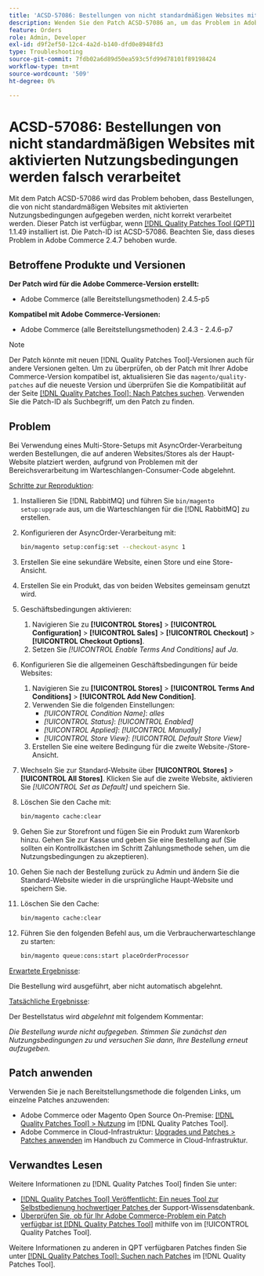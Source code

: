 ```yaml
---
title: 'ACSD-57086: Bestellungen von nicht standardmäßigen Websites mit aktivierten Nutzungsbedingungen werden falsch verarbeitet'
description: Wenden Sie den Patch ACSD-57086 an, um das Problem in Adobe Commerce zu beheben, bei dem Bestellungen, die von nicht standardmäßigen Websites mit aktivierten Nutzungsbedingungen aufgegeben werden, nicht korrekt verarbeitet werden.
feature: Orders
role: Admin, Developer
exl-id: d9f2ef50-12c4-4a2d-b140-dfd0e8948fd3
type: Troubleshooting
source-git-commit: 7fdb02a6d89d50ea593c5fd99d78101f89198424
workflow-type: tm+mt
source-wordcount: '509'
ht-degree: 0%

---
```


# ACSD-57086: Bestellungen von nicht standardmäßigen Websites mit aktivierten Nutzungsbedingungen werden falsch verarbeitet

Mit dem Patch ACSD-57086 wird das Problem behoben, dass Bestellungen, die von nicht standardmäßigen Websites mit aktivierten Nutzungsbedingungen aufgegeben werden, nicht korrekt verarbeitet werden. Dieser Patch ist verfügbar, wenn [[!DNL Quality Patches Tool (QPT)]](https://experienceleague.adobe.com/de/docs/commerce-operations/tools/quality-patches-tool/quality-patches-tool-to-self-serve-quality-patches) 1.1.49 installiert ist. Die Patch-ID ist ACSD-57086. Beachten Sie, dass dieses Problem in Adobe Commerce 2.4.7 behoben wurde.

## Betroffene Produkte und Versionen

**Der Patch wird für die Adobe Commerce-Version erstellt:**

* Adobe Commerce (alle Bereitstellungsmethoden) 2.4.5-p5

**Kompatibel mit Adobe Commerce-Versionen:**

* Adobe Commerce (alle Bereitstellungsmethoden) 2.4.3 - 2.4.6-p7

>[!NOTE]
>
>Der Patch könnte mit neuen [!DNL Quality Patches Tool]-Versionen auch für andere Versionen gelten. Um zu überprüfen, ob der Patch mit Ihrer Adobe Commerce-Version kompatibel ist, aktualisieren Sie das `magento/quality-patches` auf die neueste Version und überprüfen Sie die Kompatibilität auf der Seite [[!DNL Quality Patches Tool]: Nach Patches suchen](https://experienceleague.adobe.com/tools/commerce-quality-patches/index.html?lang=de). Verwenden Sie die Patch-ID als Suchbegriff, um den Patch zu finden.

## Problem

Bei Verwendung eines Multi-Store-Setups mit AsyncOrder-Verarbeitung werden Bestellungen, die auf anderen Websites/Stores als der Haupt-Website platziert werden, aufgrund von Problemen mit der Bereichsverarbeitung im Warteschlangen-Consumer-Code abgelehnt.

<u>Schritte zur Reproduktion</u>:

1. Installieren Sie [!DNL RabbitMQ] und führen Sie `bin/magento setup:upgrade` aus, um die Warteschlangen für die [!DNL RabbitMQ] zu erstellen.
1. Konfigurieren der AsyncOrder-Verarbeitung mit:

   ```bash
   bin/magento setup:config:set --checkout-async 1
   ```

1. Erstellen Sie eine sekundäre Website, einen Store und eine Store-Ansicht.
1. Erstellen Sie ein Produkt, das von beiden Websites gemeinsam genutzt wird.
1. Geschäftsbedingungen aktivieren:
   1. Navigieren Sie zu **[!UICONTROL Stores]** > **[!UICONTROL Configuration]** > **[!UICONTROL Sales]** > **[!UICONTROL Checkout]** > **[!UICONTROL Checkout Options]**.
   1. Setzen Sie *[!UICONTROL Enable Terms And Conditions]* auf *Ja*.
1. Konfigurieren Sie die allgemeinen Geschäftsbedingungen für beide Websites:
   1. Navigieren Sie zu **[!UICONTROL Stores]** > **[!UICONTROL Terms And Conditions]** > **[!UICONTROL Add New Condition]**.
   1. Verwenden Sie die folgenden Einstellungen:
      * *[!UICONTROL Condition Name]*: *alles*
      * *[!UICONTROL Status]*: *[!UICONTROL Enabled]*
      * *[!UICONTROL Applied]*: *[!UICONTROL Manually]*
      * *[!UICONTROL Store View]*: *[!UICONTROL Default Store View]*
   1. Erstellen Sie eine weitere Bedingung für die zweite Website-/Store-Ansicht.
1. Wechseln Sie zur Standard-Website über **[!UICONTROL Stores]** > **[!UICONTROL All Stores]**. Klicken Sie auf die zweite Website, aktivieren Sie *[!UICONTROL Set as Default]* und speichern Sie.
1. Löschen Sie den Cache mit:

   ```bash
   bin/magento cache:clear
   ```

1. Gehen Sie zur Storefront und fügen Sie ein Produkt zum Warenkorb hinzu. Gehen Sie zur Kasse und geben Sie eine Bestellung auf (Sie sollten ein Kontrollkästchen im Schritt Zahlungsmethode sehen, um die Nutzungsbedingungen zu akzeptieren).
1. Gehen Sie nach der Bestellung zurück zu Admin und ändern Sie die Standard-Website wieder in die ursprüngliche Haupt-Website und speichern Sie.
1. Löschen Sie den Cache:

   ```bash
   bin/magento cache:clear
   ```

1. Führen Sie den folgenden Befehl aus, um die Verbraucherwarteschlange zu starten:

   ```bash
   bin/magento queue:cons:start placeOrderProcessor
   ```

<u>Erwartete Ergebnisse</u>:

Die Bestellung wird ausgeführt, aber nicht automatisch abgelehnt.

<u>Tatsächliche Ergebnisse</u>:

Der Bestellstatus wird *abgelehnt* mit folgendem Kommentar:

*Die Bestellung wurde nicht aufgegeben. Stimmen Sie zunächst den Nutzungsbedingungen zu und versuchen Sie dann, Ihre Bestellung erneut aufzugeben.*

## Patch anwenden

Verwenden Sie je nach Bereitstellungsmethode die folgenden Links, um einzelne Patches anzuwenden:

* Adobe Commerce oder Magento Open Source On-Premise: [[!DNL Quality Patches Tool] > Nutzung](/help/tools/quality-patches-tool/usage.md) im [!DNL Quality Patches Tool].
* Adobe Commerce in Cloud-Infrastruktur: [Upgrades und Patches > Patches anwenden](https://experienceleague.adobe.com/docs/commerce-cloud-service/user-guide/develop/upgrade/apply-patches.html?lang=de) im Handbuch zu Commerce in Cloud-Infrastruktur.

## Verwandtes Lesen

Weitere Informationen zu [!DNL Quality Patches Tool] finden Sie unter:

* [[!DNL Quality Patches Tool] Veröffentlicht: Ein neues Tool zur Selbstbedienung hochwertiger Patches ](https://experienceleague.adobe.com/de/docs/commerce-operations/tools/quality-patches-tool/quality-patches-tool-to-self-serve-quality-patches) der Support-Wissensdatenbank.
* [Überprüfen Sie, ob für Ihr Adobe Commerce-Problem ein Patch verfügbar ist [!DNL Quality Patches Tool]](/help/tools/quality-patches-tool/patches-available-in-qpt/check-patch-for-magento-issue-with-magento-quality-patches.md) mithilfe von im [!UICONTROL Quality Patches Tool].


Weitere Informationen zu anderen in QPT verfügbaren Patches finden Sie unter [[!DNL Quality Patches Tool]: Suchen nach Patches](https://experienceleague.adobe.com/tools/commerce-quality-patches/index.html?lang=de) im [!DNL Quality Patches Tool].
